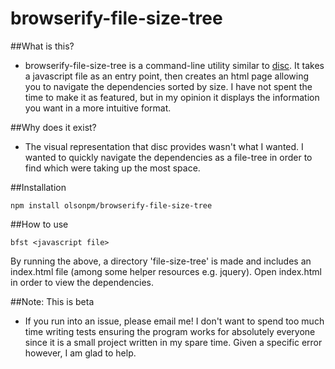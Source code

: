 # browserify-file-size-tree

##What is this?
 - browserify-file-size-tree is a command-line utility similar to [disc](https://github.com/hughsk/disc).  It takes a javascript file as an entry point, then creates an html page allowing you to navigate the dependencies sorted by size.  I have not spent the time to make it as featured, but in my opinion it displays the information you want in a more intuitive format.

##Why does it exist?
 - The visual representation that disc provides wasn't what I wanted.  I wanted to quickly navigate the dependencies as a file-tree in order to find which were taking up the most space.
 
##Installation
```
npm install olsonpm/browserify-file-size-tree
```
 
##How to use
```
bfst <javascript file>
```
 
By running the above, a directory 'file-size-tree' is made and includes an index.html file (among some helper resources e.g. jquery).  Open index.html in order to view the dependencies.

##Note: This is beta
 - If you run into an issue, please email me!  I don't want to spend too much time writing tests ensuring the program works for absolutely everyone since it is a small project written in my spare time.  Given a specific error however, I am glad to help.

